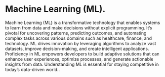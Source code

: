 #  Machine Learning (ML).

Machine Learning (ML) is a transformative technology that enables systems to learn from data and make decisions without explicit programming. It’s pivotal for uncovering patterns, predicting outcomes, and automating complex tasks across various domains such as healthcare, finance, and technology. ML drives innovation by leveraging algorithms to analyze vast datasets, improve decision-making, and create intelligent applications. Proficiency in ML empowers developers to build adaptive solutions that can enhance user experiences, optimize processes, and generate actionable insights from data. Understanding ML is essential for staying competitive in today’s data-driven world..

